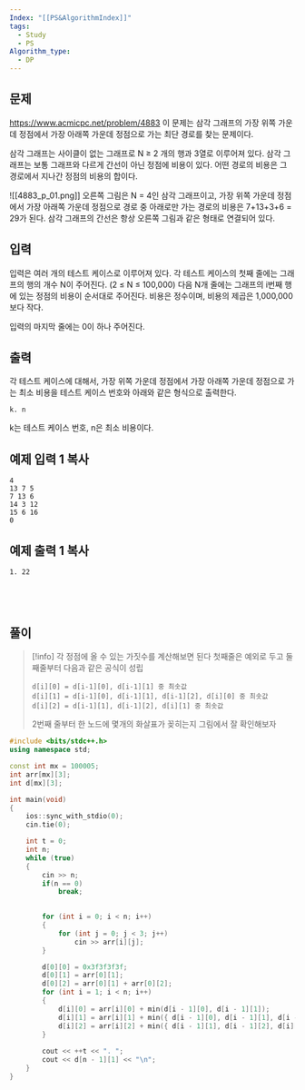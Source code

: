 ```yaml
---
Index: "[[PS&AlgorithmIndex]]"
tags:
  - Study
  - PS
Algorithm_type:
  - DP
---
```


## 문제
https://www.acmicpc.net/problem/4883
이 문제는 삼각 그래프의 가장 위쪽 가운데 정점에서 가장 아래쪽 가운데 정점으로 가는 최단 경로를 찾는 문제이다.

삼각 그래프는 사이클이 없는 그래프로 N ≥ 2 개의 행과 3열로 이루어져 있다. 삼각 그래프는 보통 그래프와 다르게 간선이 아닌 정점에 비용이 있다. 어떤 경로의 비용은 그 경로에서 지나간 정점의 비용의 합이다.

![[4883_p_01.png]]
오른쪽 그림은 N = 4인 삼각 그래프이고, 가장 위쪽 가운데 정점에서 가장 아래쪽 가운데 정점으로 경로 중 아래로만 가는 경로의 비용은 7+13+3+6 = 29가 된다. 삼각 그래프의 간선은 항상 오른쪽 그림과 같은 형태로 연결되어 있다.

## 입력

입력은 여러 개의 테스트 케이스로 이루어져 있다. 각 테스트 케이스의 첫째 줄에는 그래프의 행의 개수 N이 주어진다. (2 ≤ N ≤ 100,000) 다음 N개 줄에는 그래프의 i번째 행에 있는 정점의 비용이 순서대로 주어진다. 비용은 정수이며, 비용의 제곱은 1,000,000보다 작다.

입력의 마지막 줄에는 0이 하나 주어진다.

## 출력

각 테스트 케이스에 대해서, 가장 위쪽 가운데 정점에서 가장 아래쪽 가운데 정점으로 가는 최소 비용을 테스트 케이스 번호와 아래와 같은 형식으로 출력한다.

```
k. n
```

k는 테스트 케이스 번호, n은 최소 비용이다.

## 예제 입력 1 복사

```
4
13 7 5
7 13 6
14 3 12
15 6 16
0
```

## 예제 출력 1 복사

```
1. 22
```
   
---
## 풀이
> [!info] 각 정점에 올 수 있는 가짓수를 계산해보면 된다
> 첫째줄은 예외로 두고 둘째줄부터 다음과 같은 공식이 성립
> ```
> d[i][0] = d[i-1][0], d[i-1][1] 중 최솟값 
> d[i][1] = d[i-1][0], d[i-1][1], d[i-1][2], d[i][0] 중 최솟값
> d[i][2] = d[i-1][1], d[i-1][2], d[i][1] 중 최솟값
> ```
> 2번째 줄부터 한 노드에 몇개의 화살표가 꽂히는지 그림에서 잘 확인해보자
```cpp
#include <bits/stdc++.h>
using namespace std;

const int mx = 100005;
int arr[mx][3];
int d[mx][3];

int main(void) 
{
	ios::sync_with_stdio(0);
	cin.tie(0);

	int t = 0;
	int n;
	while (true)
	{
		cin >> n;
		if(n == 0)
			break;
		

		for (int i = 0; i < n; i++)
		{
			for (int j = 0; j < 3; j++)
				cin >> arr[i][j];
		}

		d[0][0] = 0x3f3f3f3f;
		d[0][1] = arr[0][1];
		d[0][2] = arr[0][1] + arr[0][2];
		for (int i = 1; i < n; i++)
		{
			d[i][0] = arr[i][0] + min(d[i - 1][0], d[i - 1][1]);
			d[i][1] = arr[i][1] + min({ d[i - 1][0], d[i - 1][1], d[i - 1][2], d[i][0] });
			d[i][2] = arr[i][2] + min({ d[i - 1][1], d[i - 1][2], d[i][1] });
		}
		
		cout << ++t << ". ";
		cout << d[n - 1][1] << "\n";
	}
}
```